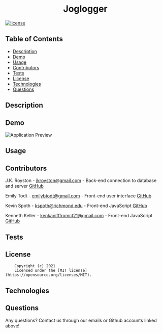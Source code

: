 <h1 align="center">Joglogger</h1>

  [![license](https://img.shields.io/static/v1?label=license&message=MIT&color=yellow)](https://opensource.org/licenses/MIT)


## Table of Contents

  - [Description](#description)
  - [Demo](#demo)
  - [Usage](#usage)
  - [Contributors](#contributors)
  - [Tests](#tests)
  - [License](#license)
  - [Technologies](#technologies)
  - [Questions](#questions)

  
  ## Description
  
  
  ## Demo

  ![Application Preview]()
  
 
  ## Usage
  

  ## Contributors
  J.K. Royston - <jkroyston@gmail.com> - Back-end connection to database and server
  [GitHub](https://github.com/jxhnkndl)

  Emily Todt - <emilybtodt@gmail.com> - Front-end user interface
  [GitHub](https://www.github.com/todtsies)

  Kevin Spoth - <kspoth@richmond.edu> - Front-end JavaScript
  [GitHub](https://github.com/kspoth)

  Kenneth Keller - <kenkanifffromct21@gmail.com> - Front-end JavaScript
  [GitHub](https://github.com/kenkanifffromct)

  ## Tests
  

  ## License
  
        Copyright (c) 2021
        Licensed under the [MIT license](https://opensource.org/licenses/MIT).
      

  ## Technologies
  

  ## Questions
  Any questions? Contact us through our emails or Github accounts linked above!
